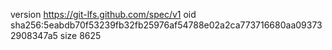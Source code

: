 version https://git-lfs.github.com/spec/v1
oid sha256:5eabdb70f53239fb32fb25976af54788e02a2ca773716680aa093732908347a5
size 8625

